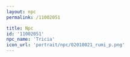 ```yaml
---
layout: npc
permalink: /11002051

title: Npc
id: '11002051'
npc_name: 'Tricia'
icon_url: 'portrait/npc/02010021_rumi_p.png'
---
```

